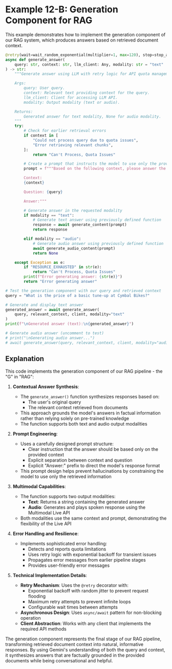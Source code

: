 # Example 12-B: Generation Component for RAG

This example demonstrates how to implement the generation component of our RAG system, which produces answers based on retrieved document context.

```python
@retry(wait=wait_random_exponential(multiplier=1, max=120), stop=stop_after_attempt(4))
async def generate_answer(
    query: str, context: str, llm_client: Any, modality: str = "text"
) -> str:
    """Generate answer using LLM with retry logic for API quota management.

    Args:
        query: User query.
        context: Relevant text providing context for the query.
        llm_client: Client for accessing LLM API.
        modality: Output modality (text or audio).

    Returns:
        Generated answer for text modality, None for audio modality.
    """
    try:
        # Check for earlier retrieval errors
        if context in [
            "Could not process query due to quota issues",
            "Error retrieving relevant chunks",
        ]:
            return "Can't Process, Quota Issues"

        # Create a prompt that instructs the model to use only the provided context
        prompt = f"""Based on the following context, please answer the question.

        Context:
        {context}

        Question: {query}

        Answer:"""

        # Generate answer in the requested modality
        if modality == "text":
            # Generate text answer using previously defined function
            response = await generate_content(prompt)
            return response

        elif modality == "audio":
            # Generate audio answer using previously defined function
            await generate_audio_content(prompt)
            return None

    except Exception as e:
        if "RESOURCE_EXHAUSTED" in str(e):
            return "Can't Process, Quota Issues"
        print(f"Error generating answer: {str(e)}")
        return "Error generating answer"

# Test the generation component with our query and retrieved context
query = "What is the price of a basic tune-up at Cymbal Bikes?"

# Generate and display text answer
generated_answer = await generate_answer(
    query, relevant_context, client, modality="text"
)
print(f"\nGenerated answer (text):\n{generated_answer}")

# Generate audio answer (uncomment to test)
# print("\nGenerating audio answer...")
# await generate_answer(query, relevant_context, client, modality="audio")
```

## Explanation

This code implements the generation component of our RAG pipeline - the "G" in "RAG":

1. **Contextual Answer Synthesis**:

   - The `generate_answer()` function synthesizes responses based on:
     - The user's original query
     - The relevant context retrieved from documents
   - This approach grounds the model's answers in factual information rather than relying solely on pre-trained knowledge
   - The function supports both text and audio output modalities

2. **Prompt Engineering**:

   - Uses a carefully designed prompt structure:
     - Clear instruction that the answer should be based only on the provided context
     - Explicit separation between context and question
     - Explicit "Answer:" prefix to direct the model's response format
   - This prompt design helps prevent hallucinations by constraining the model to use only the retrieved information

3. **Multimodal Capabilities**:

   - The function supports two output modalities:
     - **Text**: Returns a string containing the generated answer
     - **Audio**: Generates and plays spoken response using the Multimodal Live API
   - Both modalities use the same context and prompt, demonstrating the flexibility of the Live API

4. **Error Handling and Resilience**:

   - Implements sophisticated error handling:
     - Detects and reports quota limitations
     - Uses retry logic with exponential backoff for transient issues
     - Propagates error messages from earlier pipeline stages
     - Provides user-friendly error messages

5. **Technical Implementation Details**:

   - **Retry Mechanism**: Uses the `@retry` decorator with:
     - Exponential backoff with random jitter to prevent request flooding
     - Maximum retry attempts to prevent infinite loops
     - Configurable wait times between attempts
   - **Asynchronous Design**: Uses `async/await` pattern for non-blocking operation
   - **Client Abstraction**: Works with any client that implements the required API methods

The generation component represents the final stage of our RAG pipeline, transforming retrieved document context into natural, informative responses. By using Gemini's understanding of both the query and context, it synthesizes answers that are factually grounded in the provided documents while being conversational and helpful.

